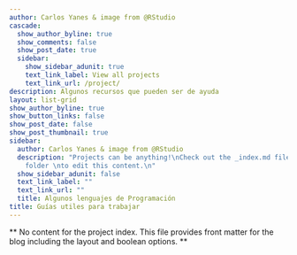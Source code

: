 ```yaml
---
author: Carlos Yanes & image from @RStudio
cascade:
  show_author_byline: true
  show_comments: false
  show_post_date: true
  sidebar:
    show_sidebar_adunit: true
    text_link_label: View all projects
    text_link_url: /project/
description: Algunos recursos que pueden ser de ayuda
layout: list-grid
show_author_byline: true
show_button_links: false
show_post_date: false
show_post_thumbnail: true
sidebar:
  author: Carlos Yanes & image from @RStudio
  description: "Projects can be anything!\nCheck out the _index.md file in the /project
    folder \nto edit this content.\n"
  show_sidebar_adunit: false
  text_link_label: ""
  text_link_url: ""
  title: Algunos lenguajes de Programación
title: Guías utiles para trabajar
---
```


** No content for the project index. This file provides front matter for the blog including the layout and boolean options. **
